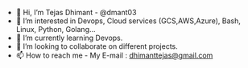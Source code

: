 - 👋 Hi, I’m Tejas Dhimant -  @dmant03
- 👀 I’m interested in Devops, Cloud services (GCS,AWS,Azure), Bash, Linux, Python, Golang... 
- 🌱 I’m currently learning Devops.
- 💞️ I’m looking to collaborate on different projects. 
- 📫 How to reach me - My E-mail : dhimanttejas@gmail.com

<!---
dmant03/dmant03 is a ✨ special ✨ repository because its `README.md` (this file) appears on your GitHub profile.
You can click the Preview link to take a look at your changes.
--->
